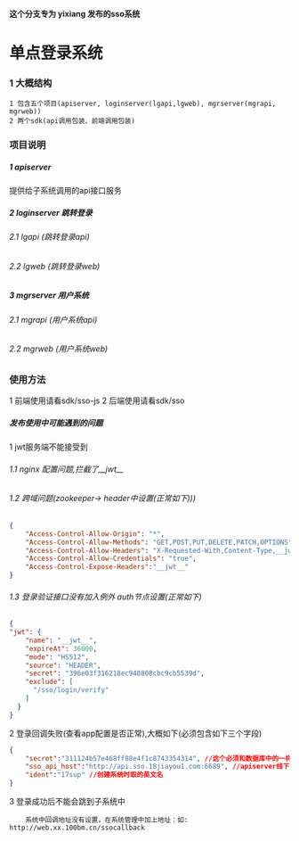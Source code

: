 #### 这个分支专为 yixiang 发布的sso系统

# 单点登录系统

### 1 大概结构
```
1 包含五个项目(apiserver, loginserver(lgapi,lgweb), mgrserver(mgrapi, mgrweb))
2 两个sdk(api调用包装、前端调用包装)
```

### 项目说明

##### 1 apiserver 
提供给子系统调用的api接口服务

##### 2 loginserver 跳转登录
###### 2.1 lgapi (跳转登录api)
###### 2.2 lgweb (跳转登录web)

##### 3 mgrserver 用户系统
###### 2.1 mgrapi (用户系统api)
###### 2.2 mgrweb (用户系统web)

### 使用方法
1 前端使用请看sdk/sso-js
2 后端使用请看sdk/sso

##### 发布使用中可能遇到的问题
1 jwt服务端不能接受到
###### 1.1 nginx 配置问题,拦截了__jwt__
###### 1.2 跨域问题(zookeeper-> header中设置(正常如下)))
``` json
{
    "Access-Control-Allow-Origin": "*",
    "Access-Control-Allow-Methods": "GET,POST,PUT,DELETE,PATCH,OPTIONS",
    "Access-Control-Allow-Headers": "X-Requested-With,Content-Type,__jwt__,X-Requested-Id",
    "Access-Control-Allow-Credentials": "true",
    "Access-Control-Expose-Headers":"__jwt__"
}
```
###### 1.3 登录验证接口没有加入例外 auth节点设置(正常如下)
``` json 
{
"jwt": {
    "name": "__jwt__",
    "expireAt": 36000,
    "mode": "HS512",
    "source": "HEADER",
    "secret": "396e03f316218ec948808cbc9cb5539d",
    "exclude": [
      "/sso/login/verify"
    ]
  }
}
```

2 登录回调失败(查看app配置是否正常),大概如下(必须包含如下三个字段)
``` json
{	
    "secret":"311124b57e468ff88e4f1c8743354314", //这个必须和数据库中的一样
    "sso_api_host":"http://api.sso.18jiayou1.com:6689", //apiserver线下地址
    "ident":"17sup" //创建系统时取的英文名
}
```

3 登录成功后不能会跳到子系统中
```
    系统中回调地址没有设置，在系统管理中加上地址：如: http://web.xx.100bm.cn/ssocallback
```

